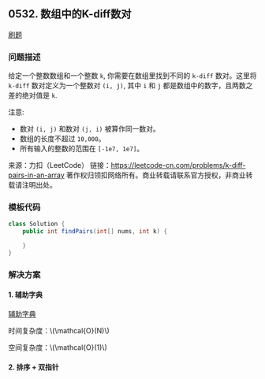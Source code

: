 <script src="https://cdn.bootcss.com/mathjax/2.7.7/MathJax.js?config=TeX-AMS-MML_HTMLorMML"></script>

## 0532. 数组中的K-diff数对

[刷题](qu0532/solu/Solution.java)

### 问题描述

给定一个整数数组和一个整数 `k`, 你需要在数组里找到不同的 `k-diff` 数对。这里将 `k-diff` 数对定义为一个整数对 `(i, j)`, 其中 `i` 和 `j` 都是数组中的数字，且两数之差的绝对值是 `k`.

注意:

* 数对 `(i, j)` 和数对 `(j, i)` 被算作同一数对。
* 数组的长度不超过 `10,000`。
* 所有输入的整数的范围在 `[-1e7, 1e7]`。

来源：力扣（LeetCode）
链接：https://leetcode-cn.com/problems/k-diff-pairs-in-an-array
著作权归领扣网络所有。商业转载请联系官方授权，非商业转载请注明出处。

### 模板代码

``` java
class Solution {
    public int findPairs(int[] nums, int k) {

    }
}
```

### 解决方案

#### 1. 辅助字典

[辅助字典](qu0532/solu1/Solution.java)

时间复杂度：\\(\mathcal{O}(N)\\)

空间复杂度：\\(\mathcal{O}(1)\\)

#### 2. 排序 + 双指针

